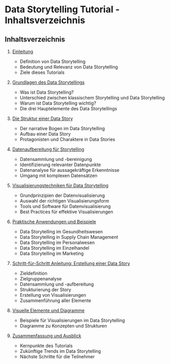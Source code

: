 # Data Storytelling Tutorial - Inhaltsverzeichnis

## Inhaltsverzeichnis

1. [Einleitung](einleitung.md)
   - Definition von Data Storytelling
   - Bedeutung und Relevanz von Data Storytelling
   - Ziele dieses Tutorials

2. [Grundlagen des Data Storytellings](grundlagen.md)
   - Was ist Data Storytelling?
   - Unterschied zwischen klassischem Storytelling und Data Storytelling
   - Warum ist Data Storytelling wichtig?
   - Die drei Hauptelemente des Data Storytellings

3. [Die Struktur einer Data Story](struktur.md)
   - Der narrative Bogen im Data Storytelling
   - Aufbau einer Data Story
   - Protagonisten und Charaktere in Data Stories

4. [Datenaufbereitung für Storytelling](datenaufbereitung.md)
   - Datensammlung und -bereinigung
   - Identifizierung relevanter Datenpunkte
   - Datenanalyse für aussagekräftige Erkenntnisse
   - Umgang mit komplexen Datensätzen

5. [Visualisierungstechniken für Data Storytelling](visualisierungstechniken.md)
   - Grundprinzipien der Datenvisualisierung
   - Auswahl der richtigen Visualisierungsform
   - Tools und Software für Datenvisualisierung
   - Best Practices für effektive Visualisierungen

6. [Praktische Anwendungen und Beispiele](praktische_anwendungen.md)
   - Data Storytelling im Gesundheitswesen
   - Data Storytelling in Supply Chain Management
   - Data Storytelling im Personalwesen
   - Data Storytelling im Einzelhandel
   - Data Storytelling im Marketing

7. [Schritt-für-Schritt Anleitung: Erstellung einer Data Story](praktisches_beispiel.md)
   - Zieldefinition
   - Zielgruppenanalyse
   - Datensammlung und -aufbereitung
   - Strukturierung der Story
   - Erstellung von Visualisierungen
   - Zusammenführung aller Elemente

8. [Visuelle Elemente und Diagramme](visuelle_elemente.md)
   - Beispiele für Visualisierungen im Data Storytelling
   - Diagramme zu Konzepten und Strukturen

9. [Zusammenfassung und Ausblick](zusammenfassung.md)
   - Kernpunkte des Tutorials
   - Zukünftige Trends im Data Storytelling
   - Nächste Schritte für die Teilnehmer
